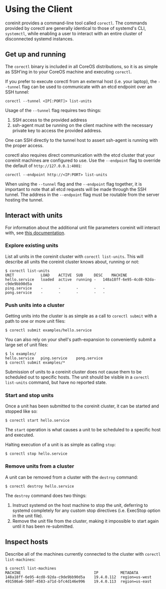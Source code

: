 # Using the Client

coreinit provides a command-line tool called `corectl`. The commands provided by corectl are generally identical to those of systemd's CLI, `systemctl`, while enabling a user to interact with an entire cluster of disconnected systemd instances.

## Get up and running

The `corectl` binary is included in all CoreOS distributions, so it is as simple as SSH'ing in to your CoreOS machine and executing `corectl`.

If you prefer to execute corectl from an external host (i.e. your laptop), the `--tunnel` flag can be used to communicate with an etcd endpoint over an SSH tunnel:

    corectl --tunnel <IP[:PORT]> list-units

Usage of the `--tunnel` flag requires two things:

1. SSH access to the provided address
2. ssh-agent must be running on the client machine with the necessary private key to access the provided address. 

One can SSH directly to the tunnel host to assert ssh-agent is running with the proper access.

corectl also requires direct communication with the etcd cluster that your coreinit machines are configured to use. Use the `--endpoint` flag to override the default of `http://127.0.0.1:4001`:

    corectl --endpoint http://<IP:PORT> list-units

When using the `--tunnel` flag and the `--endpoint` flag together, it is important to note that all etcd requests will be made through the SSH tunnel. The address in the `--endpoint` flag must be routable from the server hosting the tunnel.

## Interact with units

For information about the additional unit file parameters coreinit will interact with, see [this documentation](unit-files.md).

### Explore existing units

List all units in the coreinit cluster with `corectl list-units`. This will describe all units the coreinit cluster knows about, running or not:

```
$ corectl list-units
UNIT			LOAD	ACTIVE	SUB		DESC	MACHINE
hello.service	loaded	active	running	-	148a18ff-6e95-4cd8-92da-c9de9bb90d5a
ping.service	-		-		-		-	-
pong.service	-		-		-		-	-
```

### Push units into a cluster

Getting units into the cluster is as simple as a call to `corectl submit` with a path to one or more unit files:

```
$ corectl submit examples/hello.service
```
You can also rely on your shell's path-expansion to conveniently submit a large set of unit files:

```
$ ls examples/
hello.service	ping.service	pong.service
$ corectl submit examples/*
```

Submission of units to a coreinit cluster does not cause them to be scheduled out to specific hosts. The unit should be visible in a `corectl list-units` command, but have no reported state.

### Start and stop units

Once a unit has been submitted to the coreinit cluster, it can be started and stopped like so:

```
$ corectl start hello.service
```

The `start` operation is what causes a unit to be scheduled to a specific host and executed.

Halting execution of a unit is as simple as calling `stop`:

```
$ corectl stop hello.service
```

### Remove units from a cluster

A unit can be removed from a cluster with the `destroy` command:

```
$ corectl destroy hello.service
```

The `destroy` command does two things:

1. Instruct systemd on the host machine to stop the unit, deferring to systemd completely for any custom stop directives (i.e. ExecStop option in the unit file).
2. Remove the unit file from the cluster, making it impossible to start again until it has been re-submitted.

## Inspect hosts

Describe all of the machines currently connected to the cluster with `corectl list-machines`:

```
$ corectl list-machines
MACHINE									IP			METADATA
148a18ff-6e95-4cd8-92da-c9de9bb90d5a	19.4.0.112	region=us-west
491586a6-508f-4583-a71d-bfc4d146e996	19.4.0.113	region=us-east
```